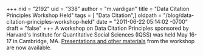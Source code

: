+++
nid = "2192"
uid = "338"
author = "m.vardigan"
title = "Data Citation Principles Workshop Held"
tags = [ "Data Citation",]
oldpath = "/blog/data-citation-principles-workshop-held"
date = "2011-06-22 05:14:02 -0700"
draft = "false"
+++
A workshop on Data Citation Principles sponsored by Harvard's Institute
for Quantitative Social Sciences (IQSS) was held May 16-17 in Cambridge,
MA. [Presentations and other
materials](http://projects.iq.harvard.edu/datacitation_workshop/pages/agenda)
from the workshop are now available.
